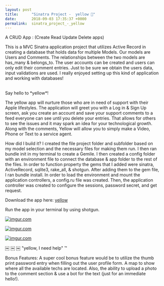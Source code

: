 ```yaml
---
layout: post
title:      "Sinatra Project -  yellow 💛"
date:       2018-09-03 17:35:37 +0000
permalink:  sinatra_project_-_yellow
---
```


A CRUD App : (Create Read Update Delete apps)

This is a MVC Sinatra application project that utilizes Active Record in creating a database that holds data for multiple Models. Our models are Users and Comments. The relationships between the two models are has_many & belongs_to. The user accounts can be created and users can only edit their comment entries. Just to be sure we obtain the users data, input validations are used.
I really enjoyed setting up this kind of application and working with databases!


<br>
Say hello to *yellow*!

The yellow app will nurture those who are in need of support with their Apple lifestyles. The application will greet you with a Log in & Sign Up screen, ask you create an account and save your support comments to a feed everyone can see until you delete your entries. That allows for others to see the issues and it may spark an idea for your technological growth. Along with the comments, Yellow will allow you to simply make a Video, Phone or Text to a service agent.
 

How did I build it?
I created the file project folder and subfolder based on my model selection and the necessary files for making them run. I then ran bundle init in my terminal to create a Gemile. I then created a config folder with an environment file to connect the database & app folder to the rest of the files. In order to function property the gems that I added were sinatra, ActiveRecord, sqlite3, rake_all, & shotgun. After adding them to the gem file, I ran bundle install. In order to load the environment and mount the application controllers, a config.ru file was created. Then, the application controller was created to configure the sessions, password secret, and get request.

Download the app here: <a href="https://github.com/osxgirl/Sinatra-Application">yellow</a>

Run the app in your terminal by using shotgun.

<p><a href="https://imgur.com/JAqOBU2"><img src="https://i.imgur.com/JAqOBU2.png" title="imgur.com" /></a></p>

<p><a href="https://imgur.com/cxAKUSr"><img src="https://i.imgur.com/cxAKUSr.png" title="imgur.com" /></a></p>

<p><a href="https://imgur.com/OqMNUG3"><img src="https://i.imgur.com/OqMNUG3.png" title="imgur.com" /></a></p>
￼
￼
￼
"yellow, I need help" ™

Bonus Features:
A super cool bonus feature would be to utilize the thumb print password entry when filling out the user profile form. A map to show where all the available techs are located. Also, the ability to upload a photo to the comment section & use a bot for the text 
(just for an immediate hello!).
